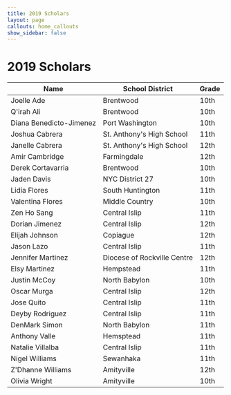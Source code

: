 ```yaml
---
title: 2019 Scholars
layout: page
callouts: home_callouts
show_sidebar: false
---
```


# 2019 Scholars


|Name|School District|Grade|
|----|---------------|-----|
|Joelle Ade|Brentwood|10th|
|Q'irah Ali|Brentwood|10th|
|Diana Benedicto-Jimenez|Port Washington |10th|
|Joshua Cabrera|St. Anthony's High School|11th|
|Janelle Cabrera|St. Anthony's High School|12th|
|Amir Cambridge|Farmingdale|12th|
|Derek Cortavarria|Brentwood|10th|
|Jaden Davis|NYC District 27|10th|
|Lidia Flores|South Huntington|11th|
|Valentina Flores|Middle Country|10th|
|Zen Ho Sang|Central Islip|11th|
|Dorian Jimenez|Central Islip|12th|
|Elijah Johnson|Copiague|12th|
|Jason Lazo|Central Islip|11th|
|Jennifer Martinez|Diocese of Rockville Centre|12th|
|Elsy Martinez|Hempstead |11th|
|Justin McCoy|North Babylon|10th|
|Oscar Murga|Central Islip|12th|
|Jose Quito|Central Islip|11th|
|Deyby Rodriguez|Central Islip|11th|
|DenMark Simon|North Babylon|11th|
|Anthony Valle|Hemsptead |11th|
|Natalie Villalba|Central Islip|11th|
|Nigel Williams|Sewanhaka |11th|
|Z'Dhanne Williams|Amityville |12th|
|Olivia Wright|Amityville|10th|
